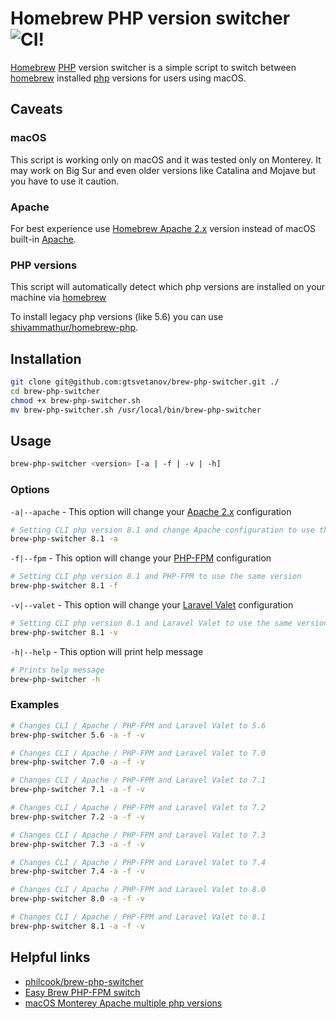 # Homebrew PHP version switcher ![CI!](https://github.com/gtsvetanov/brew-php-switcher/actions/workflows/ci.yml/badge.svg?branch=master "CI")
[Homebrew](https://brew.sh/) [PHP](https://php.net/) version switcher is a simple script to switch between [homebrew](https://brew.sh) installed [php](https://php.net/) versions for users using macOS.

## Caveats
### macOS
This script is working only on macOS and it was tested only on Monterey. It may work on Big Sur and even older versions like Catalina and Mojave but you have to use it caution.

### Apache
For best experience use [Homebrew Apache 2.x](https://formulae.brew.sh/formula/httpd) version instead of macOS built-in [Apache](https://httpd.apache.org/).

### PHP versions
This script will automatically detect which php versions are installed on your machine via [homebrew](https://brew.sh)

To install legacy php versions (like 5.6) you can use [shivammathur/homebrew-php](https://github.com/shivammathur/homebrew-php).

## Installation
```sh
git clone git@github.com:gtsvetanov/brew-php-switcher.git ./
cd brew-php-switcher
chmod +x brew-php-switcher.sh
mv brew-php-switcher.sh /usr/local/bin/brew-php-switcher
```

## Usage
```sh
brew-php-switcher <version> [-a | -f | -v | -h] 
```

### Options
`-a|--apache` - This option will change your [Apache 2.x](https://httpd.apache.org/) configuration
```sh
# Setting CLI php version 8.1 and change Apache configuration to use the same version
brew-php-switcher 8.1 -a 
```

`-f|--fpm` - This option will change your [PHP-FPM](https://www.php.net/manual/en/install.fpm.php) configuration
```sh
# Setting CLI php version 8.1 and PHP-FPM to use the same version
brew-php-switcher 8.1 -f 
```

`-v|--valet` - This option will change your [Laravel Valet](https://laravel.com/docs/master/valet) configuration
```sh
# Setting CLI php version 8.1 and Laravel Valet to use the same version
brew-php-switcher 8.1 -v 
```

`-h|--help` - This option will print help message
```sh
# Prints help message
brew-php-switcher -h
```

### Examples
```sh
# Changes CLI / Apache / PHP-FPM and Laravel Valet to 5.6
brew-php-switcher 5.6 -a -f -v

# Changes CLI / Apache / PHP-FPM and Laravel Valet to 7.0
brew-php-switcher 7.0 -a -f -v

# Changes CLI / Apache / PHP-FPM and Laravel Valet to 7.1
brew-php-switcher 7.1 -a -f -v

# Changes CLI / Apache / PHP-FPM and Laravel Valet to 7.2
brew-php-switcher 7.2 -a -f -v

# Changes CLI / Apache / PHP-FPM and Laravel Valet to 7.3
brew-php-switcher 7.3 -a -f -v

# Changes CLI / Apache / PHP-FPM and Laravel Valet to 7.4
brew-php-switcher 7.4 -a -f -v

# Changes CLI / Apache / PHP-FPM and Laravel Valet to 8.0
brew-php-switcher 8.0 -a -f -v

# Changes CLI / Apache / PHP-FPM and Laravel Valet to 8.1
brew-php-switcher 8.1 -a -f -v
```

## Helpful links
- [philcook/brew-php-switcher](https://github.com/philcook/brew-php-switcher)
- [Easy Brew PHP-FPM switch](https://gist.github.com/rozsival/10289d1e2006c68009ace0478306ecd2)
- [macOS Monterey Apache multiple php versions](https://getgrav.org/blog/macos-monterey-apache-multiple-php-versions)
